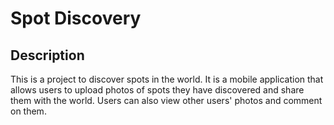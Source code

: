 # Spot Discovery
## Description
This is a project to discover spots in the world. It is a mobile application that allows users to upload photos of spots they have discovered and share them with the world. Users can also view other users' photos and comment on them.